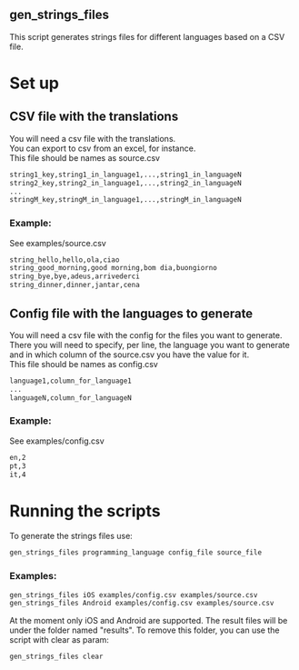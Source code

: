 gen_strings_files
--------------------

This script generates strings files for different languages based on a CSV file.

# Set up

## CSV file with the translations
You will need a csv file with the translations.  
You can export to csv from an excel, for instance.  
This file should be names as source.csv  

```bash
string1_key,string1_in_language1,...,string1_in_languageN
string2_key,string2_in_language1,...,string2_in_languageN
...
stringM_key,stringM_in_language1,...,stringM_in_languageN
```
 
### Example:
See examples/source.csv

```bash
string_hello,hello,ola,ciao
string_good_morning,good morning,bom dia,buongiorno
string_bye,bye,adeus,arrivederci
string_dinner,dinner,jantar,cena
```


## Config file with the languages to generate
You will need a csv file with the config for the files you want to generate.   
There you will need to specify, per line, the language you want to generate and in  which column of the source.csv you have the value for it.    
This file should be names as config.csv  

```bash
language1,column_for_language1
...
languageN,column_for_languageN
```

### Example:
See examples/config.csv

```bash
en,2
pt,3
it,4
```

# Running the scripts
To generate the strings files use:
```bash
gen_strings_files programming_language config_file source_file
```

### Examples:
```bash
gen_strings_files iOS examples/config.csv examples/source.csv
gen_strings_files Android examples/config.csv examples/source.csv
```

At the moment only iOS and Android are supported.
The result files will be under the folder named "results".
To remove this folder, you can use the script with clear as param:
```bash
gen_strings_files clear
```

